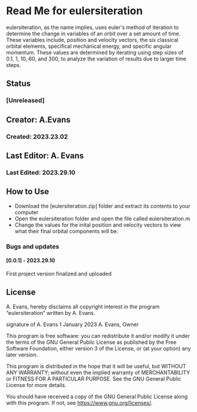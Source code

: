 # Read Me for eulersiteration
eulersiteration, as the name implies, uses euler's method of iteration to determine the change in variables of an orbit over a set amount of time. These variables include, position and velocity vectors, the six classical orbital elements, specifical mechanical energy, and specific angular momentum. These values are determined by iterating using step sizes of 0.1, 1, 10, 60, and 300, to analyze the variation of results due to larger time steps.
## Status
### [Unreleased]
## Creator: A.Evans
### Created: 2023.23.02
## Last Editor: A. Evans
### Last Edited: 2023.29.10

## How to Use
- Download the [eulersiteration.zip] folder and extract its contents to your computer
- Open the eulersiteration folder and open the file called eulersiteration.m
- Change the values for the inital position and velocity vectors to view what their final orbital components will be.

### Bugs and updates
#### [0.0.1] - 2023.29.10
First project version finalized and uploaded

## License
A. Evans, hereby disclaims all copyright interest in the program “eulersiteration” written by A. Evans.

signature of A. Evans 1 January 2023
A. Evans, Owner

This program is free software: you can redistribute it and/or modify it under the terms of the GNU General Public License as published by the Free Software Foundation, either version 3 of the License, or (at your option) any later version.

This program is distributed in the hope that it will be useful, but WITHOUT ANY WARRANTY; without even the implied warranty of MERCHANTABILITY or FITNESS FOR A PARTICULAR PURPOSE. See the GNU General Public License for more details.

You should have received a copy of the GNU General Public License along with this program. If not, see <https://www.gnu.org/licenses/>.
